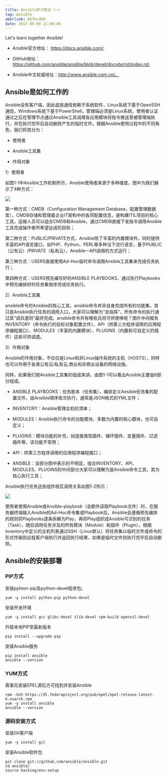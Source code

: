 ```yaml
---
title: Ansible学习笔记（一）
tag: Ansible
abbrlink: 66fbcdb0
date: 2017-09-09 21:00:00
---
```


Let's learn together Ansible!

<!--more-->

- Ansible官方地址： https://docs.ansible.com/;

- GitHub地址：https://github.com/ansible/ansible/blob/devel/docsite/rst/index.rst;

- Ansible中文权威地址：http://www.ansible.com.cn/。

## Ansible是如何工作的

Ansible没有客户端，因此底层通信依赖于系统软件，Linux系统下基于OpenSSH通信，Windows系统下基于PowerShell，管理端必须是Linux系统，使用者认证通过之后在管理节点通过Ansible工具调用各应用模块将指令推送至被管理端执行，并在执行完毕后自动删除产生的临时文件。根据Ansible使用过程中的不同角色，我们将其分为：

- 使用者

- Ansible工具集

- 作用对象

1）使用者

​	如图1-1中Ansible工作机制所示，Ansible使用者来源于多种维度，图中为我们展示了4种方式：

![](/images/ansible1.png)

第一种方式：CMDB（Configuration Management Database，配置管理数据库），CMDB存储和管理着企业IT架构中的各项配置信息，是构建ITIL项目的核心工具，运维人员可以组合CMDB和Ansible，通过CMDB直接下发指令调用Ansible工具完成操作者所希望达成的目标；

第二种方式：PUBLIC/PRIVATE方式，Ansible除了丰富的内置模块外，同时提供丰富的API语言接口，如PHP、Python、PERL等多种当下流行语言，基于PUBLIC（公有云）/PRIVATE（私有云），Ansible一API调用的方式运行；

第三种方式：USERS直接使用Ad-Hoc临时命令调用Ansible工具集来完成任务执行；

第四种方式：USERS预先编写好的ANSIBLE PLAYBOOKS，通过执行Playbooks中预先编排好的任务集按序完成任务执行。

2）Ansible工具集

ansible命令时Ansible的核心工具，ansible命令并非自身完成所有的功能集，其只是Ansible执行任务的调用入口，大家可以理解为“总指挥”，所有命令的执行通过其“调兵遣将”最终完成。ansible命令共有哪些兵将可供使唤呢？图片中间框有INVENTORY（命令执行的目标对象配置文件）、API（供第三方程序调用的应用程序编程接口）、MODULES（丰富的内置模块）、PLUGINS（内置和可自定义的插件）这些可供调遣。

3）作用对象

Ansible的作用对象，不仅仅是Linux和非Linux操作系统的主机（HOSTS），同样也可以作用于各类公有云/私有云,商业和非商业设备的网络设施。

​	同样，如果我们按Ansible工具集的组成来讲，由图1-1可以看出Ansible主要由6部分组成。

- ANSIBLE PLAYBOOKS：任务剧本（任务集），编排定义Ansible任务集的配置文件，由Ansible顺序依次执行，通常是JSON格式的YML文件；

- INVENTORY：Ansible管理主机的清单；

- MODULES：Ansible执行命令的功能模块，多数为内置的核心模块，也可自定义；

- PLUGINS：模块功能的补充，如连接类型插件、循环插件、变量插件、过滤插件等，该功能不常用；

- API：供第三方程序调用的应用程序编程接口；

- ANSIBLE：该部分图中表示的不明显，组合INVENTORY、API、MODULES、PLUGINS的中间部分大家可以理解为是Ansible命令工具，其为核心执行工具；

Ansible执行任务这些组件相互调用关系如图1-2所示：

![](/images/ansible2.png)

使用者使用Ansible或Ansible-playbook（会额外读取Playbook文件）时，在服务器终端输入Ansible的Ad-Hoc命令集或Playbook后，Ansible会遵循预先编排的规则将Playbooks逐条拆解为Play，再将Play组织成Ansible可识别的任务（Task），随后调用任务涉及的所有模块（Module）和插件（Plugin），根据Inventory中定义的主机列表通过SSH（Linux默认）将任务集以临时文件或命令的形式传输到远程客户端执行并返回执行结果，如果是临时文件则执行完毕后自动删除。

## Ansible的安装部署

### PIP方式

安装pyhton-pip及python-devel程序包。

```
yum -y install python-pip python-devel
```

安装开发环境

```
yum -y install gcc glibc-devel zlib-devel rpm-build openssl-devel
```

 升级本地PIP至最新版本

```
pip install --upgrade pip
```

安装Ansible服务

```
pip install ansible
ansible --version
```

### YUM方式

需事先安装EPEL源后方可找到并安装Ansible

```
rpm -Uvh https://dl.fedoraproject.org/pub/epel/epel-release-latest-6.noarch.rpm
yum -y install ansible
ansible --version
```

### 源码安装方式

安装Git客户端

```
yum -y install git
```

安装Ansible软件包

```
git clone git://github.com/ansible/ansible.git
cd ansible/
source hacking/env-setup
```

